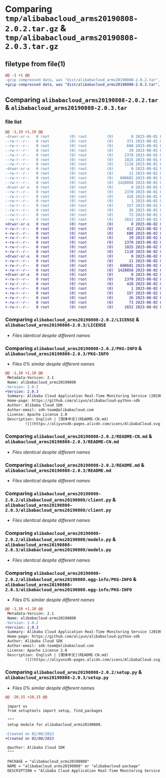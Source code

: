 # Comparing `tmp/alibabacloud_arms20190808-2.0.2.tar.gz` & `tmp/alibabacloud_arms20190808-2.0.3.tar.gz`

## filetype from file(1)

```diff
@@ -1 +1 @@
-gzip compressed data, was "dist/alibabacloud_arms20190808-2.0.2.tar", last modified: Tue Aug  1 02:15:34 2023, max compression
+gzip compressed data, was "dist/alibabacloud_arms20190808-2.0.3.tar", last modified: Wed Aug  2 03:51:18 2023, max compression
```

## Comparing `alibabacloud_arms20190808-2.0.2.tar` & `alibabacloud_arms20190808-2.0.3.tar`

### file list

```diff
@@ -1,19 +1,19 @@
-drwxr-xr-x   0 root         (0) root         (0)        0 2023-08-01 02:15:34.000000 alibabacloud_arms20190808-2.0.2/
--rw-r--r--   0 root         (0) root         (0)      371 2023-08-01 02:15:33.000000 alibabacloud_arms20190808-2.0.2/ChangeLog.md
--rw-r--r--   0 root         (0) root         (0)      600 2023-08-01 02:15:33.000000 alibabacloud_arms20190808-2.0.2/LICENSE
--rw-r--r--   0 root         (0) root         (0)       29 2023-08-01 02:15:33.000000 alibabacloud_arms20190808-2.0.2/MANIFEST.in
--rw-r--r--   0 root         (0) root         (0)     2370 2023-08-01 02:15:34.000000 alibabacloud_arms20190808-2.0.2/PKG-INFO
--rw-r--r--   0 root         (0) root         (0)     1025 2023-08-01 02:15:33.000000 alibabacloud_arms20190808-2.0.2/README-CN.md
--rw-r--r--   0 root         (0) root         (0)     1110 2023-08-01 02:15:33.000000 alibabacloud_arms20190808-2.0.2/README.md
-drwxr-xr-x   0 root         (0) root         (0)        0 2023-08-01 02:15:34.000000 alibabacloud_arms20190808-2.0.2/alibabacloud_arms20190808/
--rw-r--r--   0 root         (0) root         (0)       21 2023-08-01 02:15:33.000000 alibabacloud_arms20190808-2.0.2/alibabacloud_arms20190808/__init__.py
--rw-r--r--   0 root         (0) root         (0)   600601 2023-08-01 02:15:33.000000 alibabacloud_arms20190808-2.0.2/alibabacloud_arms20190808/client.py
--rw-r--r--   0 root         (0) root         (0)  1428058 2023-08-01 02:15:33.000000 alibabacloud_arms20190808-2.0.2/alibabacloud_arms20190808/models.py
-drwxr-xr-x   0 root         (0) root         (0)        0 2023-08-01 02:15:34.000000 alibabacloud_arms20190808-2.0.2/alibabacloud_arms20190808.egg-info/
--rw-r--r--   0 root         (0) root         (0)     2370 2023-08-01 02:15:34.000000 alibabacloud_arms20190808-2.0.2/alibabacloud_arms20190808.egg-info/PKG-INFO
--rw-r--r--   0 root         (0) root         (0)      428 2023-08-01 02:15:34.000000 alibabacloud_arms20190808-2.0.2/alibabacloud_arms20190808.egg-info/SOURCES.txt
--rw-r--r--   0 root         (0) root         (0)        1 2023-08-01 02:15:34.000000 alibabacloud_arms20190808-2.0.2/alibabacloud_arms20190808.egg-info/dependency_links.txt
--rw-r--r--   0 root         (0) root         (0)      157 2023-08-01 02:15:34.000000 alibabacloud_arms20190808-2.0.2/alibabacloud_arms20190808.egg-info/requires.txt
--rw-r--r--   0 root         (0) root         (0)       26 2023-08-01 02:15:34.000000 alibabacloud_arms20190808-2.0.2/alibabacloud_arms20190808.egg-info/top_level.txt
--rw-r--r--   0 root         (0) root         (0)       73 2023-08-01 02:15:34.000000 alibabacloud_arms20190808-2.0.2/setup.cfg
--rw-r--r--   0 root         (0) root         (0)     2652 2023-08-01 02:15:33.000000 alibabacloud_arms20190808-2.0.2/setup.py
+drwxr-xr-x   0 root         (0) root         (0)        0 2023-08-02 03:51:18.000000 alibabacloud_arms20190808-2.0.3/
+-rw-r--r--   0 root         (0) root         (0)      412 2023-08-02 03:51:17.000000 alibabacloud_arms20190808-2.0.3/ChangeLog.md
+-rw-r--r--   0 root         (0) root         (0)      600 2023-08-02 03:51:17.000000 alibabacloud_arms20190808-2.0.3/LICENSE
+-rw-r--r--   0 root         (0) root         (0)       29 2023-08-02 03:51:17.000000 alibabacloud_arms20190808-2.0.3/MANIFEST.in
+-rw-r--r--   0 root         (0) root         (0)     2370 2023-08-02 03:51:18.000000 alibabacloud_arms20190808-2.0.3/PKG-INFO
+-rw-r--r--   0 root         (0) root         (0)     1025 2023-08-02 03:51:17.000000 alibabacloud_arms20190808-2.0.3/README-CN.md
+-rw-r--r--   0 root         (0) root         (0)     1110 2023-08-02 03:51:17.000000 alibabacloud_arms20190808-2.0.3/README.md
+drwxr-xr-x   0 root         (0) root         (0)        0 2023-08-02 03:51:18.000000 alibabacloud_arms20190808-2.0.3/alibabacloud_arms20190808/
+-rw-r--r--   0 root         (0) root         (0)       21 2023-08-02 03:51:17.000000 alibabacloud_arms20190808-2.0.3/alibabacloud_arms20190808/__init__.py
+-rw-r--r--   0 root         (0) root         (0)   600601 2023-08-02 03:51:17.000000 alibabacloud_arms20190808-2.0.3/alibabacloud_arms20190808/client.py
+-rw-r--r--   0 root         (0) root         (0)  1428058 2023-08-02 03:51:17.000000 alibabacloud_arms20190808-2.0.3/alibabacloud_arms20190808/models.py
+drwxr-xr-x   0 root         (0) root         (0)        0 2023-08-02 03:51:18.000000 alibabacloud_arms20190808-2.0.3/alibabacloud_arms20190808.egg-info/
+-rw-r--r--   0 root         (0) root         (0)     2370 2023-08-02 03:51:18.000000 alibabacloud_arms20190808-2.0.3/alibabacloud_arms20190808.egg-info/PKG-INFO
+-rw-r--r--   0 root         (0) root         (0)      428 2023-08-02 03:51:18.000000 alibabacloud_arms20190808-2.0.3/alibabacloud_arms20190808.egg-info/SOURCES.txt
+-rw-r--r--   0 root         (0) root         (0)        1 2023-08-02 03:51:18.000000 alibabacloud_arms20190808-2.0.3/alibabacloud_arms20190808.egg-info/dependency_links.txt
+-rw-r--r--   0 root         (0) root         (0)      157 2023-08-02 03:51:18.000000 alibabacloud_arms20190808-2.0.3/alibabacloud_arms20190808.egg-info/requires.txt
+-rw-r--r--   0 root         (0) root         (0)       26 2023-08-02 03:51:18.000000 alibabacloud_arms20190808-2.0.3/alibabacloud_arms20190808.egg-info/top_level.txt
+-rw-r--r--   0 root         (0) root         (0)       73 2023-08-02 03:51:18.000000 alibabacloud_arms20190808-2.0.3/setup.cfg
+-rw-r--r--   0 root         (0) root         (0)     2652 2023-08-02 03:51:17.000000 alibabacloud_arms20190808-2.0.3/setup.py
```

### Comparing `alibabacloud_arms20190808-2.0.2/LICENSE` & `alibabacloud_arms20190808-2.0.3/LICENSE`

 * *Files identical despite different names*

### Comparing `alibabacloud_arms20190808-2.0.2/PKG-INFO` & `alibabacloud_arms20190808-2.0.3/PKG-INFO`

 * *Files 0% similar despite different names*

```diff
@@ -1,10 +1,10 @@
 Metadata-Version: 2.1
 Name: alibabacloud_arms20190808
-Version: 2.0.2
+Version: 2.0.3
 Summary: Alibaba Cloud Application Real-Time Monitoring Service (20190808) SDK Library for Python
 Home-page: https://github.com/aliyun/alibabacloud-python-sdk
 Author: Alibaba Cloud SDK
 Author-email: sdk-team@alibabacloud.com
 License: Apache License 2.0
 Description: English | [简体中文](README-CN.md)
         ![](https://aliyunsdk-pages.alicdn.com/icons/AlibabaCloud.svg)
```

### Comparing `alibabacloud_arms20190808-2.0.2/README-CN.md` & `alibabacloud_arms20190808-2.0.3/README-CN.md`

 * *Files identical despite different names*

### Comparing `alibabacloud_arms20190808-2.0.2/README.md` & `alibabacloud_arms20190808-2.0.3/README.md`

 * *Files identical despite different names*

### Comparing `alibabacloud_arms20190808-2.0.2/alibabacloud_arms20190808/client.py` & `alibabacloud_arms20190808-2.0.3/alibabacloud_arms20190808/client.py`

 * *Files identical despite different names*

### Comparing `alibabacloud_arms20190808-2.0.2/alibabacloud_arms20190808/models.py` & `alibabacloud_arms20190808-2.0.3/alibabacloud_arms20190808/models.py`

 * *Files identical despite different names*

### Comparing `alibabacloud_arms20190808-2.0.2/alibabacloud_arms20190808.egg-info/PKG-INFO` & `alibabacloud_arms20190808-2.0.3/alibabacloud_arms20190808.egg-info/PKG-INFO`

 * *Files 0% similar despite different names*

```diff
@@ -1,10 +1,10 @@
 Metadata-Version: 2.1
 Name: alibabacloud-arms20190808
-Version: 2.0.2
+Version: 2.0.3
 Summary: Alibaba Cloud Application Real-Time Monitoring Service (20190808) SDK Library for Python
 Home-page: https://github.com/aliyun/alibabacloud-python-sdk
 Author: Alibaba Cloud SDK
 Author-email: sdk-team@alibabacloud.com
 License: Apache License 2.0
 Description: English | [简体中文](README-CN.md)
         ![](https://aliyunsdk-pages.alicdn.com/icons/AlibabaCloud.svg)
```

### Comparing `alibabacloud_arms20190808-2.0.2/setup.py` & `alibabacloud_arms20190808-2.0.3/setup.py`

 * *Files 0% similar despite different names*

```diff
@@ -20,15 +20,15 @@
 
 import os
 from setuptools import setup, find_packages
 
 """
 setup module for alibabacloud_arms20190808.
 
-Created on 01/08/2023
+Created on 02/08/2023
 
 @author: Alibaba Cloud SDK
 """
 
 PACKAGE = "alibabacloud_arms20190808"
 NAME = "alibabacloud_arms20190808" or "alibabacloud-package"
 DESCRIPTION = "Alibaba Cloud Application Real-Time Monitoring Service (20190808) SDK Library for Python"
```

